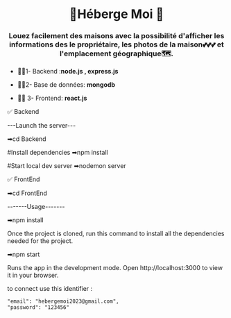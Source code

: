 <h1 align="center">🏡Héberge Moi 🏡</h1>
<h3 align="center">Louez facilement des maisons avec la possibilité d'afficher les informations des le propriétaire, les photos de la maison💕💕💕 et l'emplacement géographique🗺.</h3>

- 👩‍💻1- Backend :**node.js , express.js**

- 👩‍💻2- Base de données: **mongodb**

- 👩‍💻 3- Frontend: **react.js**


✅ Backend

---Launch the server---

➡cd Backend

#Install dependencies ➡npm install

#Start local dev server ➡nodemon server


✅ FrontEnd

➡cd FrontEnd

-------Usage-------

➡npm install

Once the project is cloned, run this command to install all the dependencies needed for the project.

➡npm start

Runs the app in the development mode. Open http://localhost:3000 to view it in your browser.


to connect use this identifier : 

    "email": "hebergemoi2023@gmail.com",
    "password": "123456"
    
    
    
